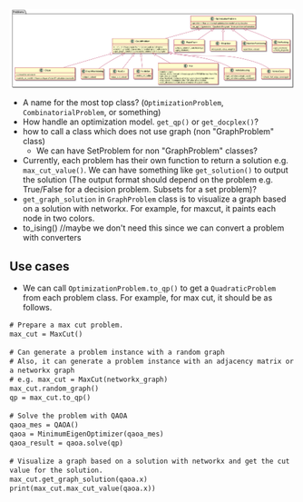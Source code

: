 ![class](out/problems/problems.png)

- A name for the most top class? (`OptimizationProblem`, `CombinatorialProblem`, or something)
- How handle an optimization model. `get_qp()` or `get_docplex()`?
- how to call a class which does not use graph (non "GraphProblem" class)
    - We can have SetProblem for non "GraphProblem" classes?
- Currently, each problem has their own function to return a solution e.g. `max_cut_value()`. We can have something like `get_solution()` to output the solution (The output format should depend on the problem e.g. True/False for a decision problem. Subsets for a set problem)?
- `get_graph_solution` in `GraphProblem` class is to visualize a graph based on a solution with networkx. For example, for maxcut, it paints each node in two colors.
- to_ising() //maybe we don't need this since we can convert a problem with converters

## Use cases
- We can call `OptimizationProblem.to_qp()` to get a `QuadraticProblem` from each problem class. For example, for max cut, it should be as follows.
```
# Prepare a max cut problem.
max_cut = MaxCut()

# Can generate a problem instance with a random graph
# Also, it can generate a problem instance with an adjacency matrix or a networkx graph
# e.g. max_cut = MaxCut(networkx_graph)
max_cut.random_graph()
qp = max_cut.to_qp()

# Solve the problem with QAOA
qaoa_mes = QAOA()
qaoa = MinimumEigenOptimizer(qaoa_mes)
qaoa_result = qaoa.solve(qp)

# Visualize a graph based on a solution with networkx and get the cut value for the solution.
max_cut.get_graph_solution(qaoa.x)
print(max_cut.max_cut_value(qaoa.x))
```